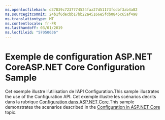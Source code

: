 ```yaml
---
ms.openlocfilehash: d37839c7237774524faa27d51173fcdbf3ab4a82
ms.sourcegitcommit: 24b1f6decbb17bb22a45166e5fdb0845c65af498
ms.translationtype: MT
ms.contentlocale: fr-FR
ms.lasthandoff: 03/01/2019
ms.locfileid: "57050636"
---
```

# <a name="aspnet-core-configuration-sample"></a><span data-ttu-id="6fe95-101">Exemple de configuration ASP.NET Core</span><span class="sxs-lookup"><span data-stu-id="6fe95-101">ASP.NET Core Configuration Sample</span></span>

<span data-ttu-id="6fe95-102">Cet exemple illustre l’utilisation de l’API Configuration.</span><span class="sxs-lookup"><span data-stu-id="6fe95-102">This sample illustrates the use of the Configuration API.</span></span> <span data-ttu-id="6fe95-103">Cet exemple illustre les scénarios décrits dans la rubrique [Configuration dans ASP.NET Core](https://docs.microsoft.com/aspnet/core/fundamentals/configuration).</span><span class="sxs-lookup"><span data-stu-id="6fe95-103">This sample demonstrates the scenarios described in the [Configuration in ASP.NET Core](https://docs.microsoft.com/aspnet/core/fundamentals/configuration) topic.</span></span>
